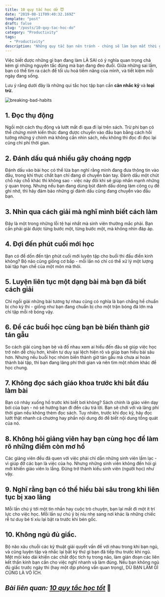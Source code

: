 ```yaml
---
title: 10 quy tắc học dở 😈
date: "2019-08-11T09:40:32.169Z"
template: "post"
draft: false
slug: "/posts/10-quy-tac-hoc-do"
category: "Productivity"
tags:
  - "Productivity"
description: "Những quy tắc bạn nên tránh - chúng sẽ làm bạn mất thời gian vô ích..."
---
```


Việc biết được những gì bạn đang làm LÀ SAI có ý nghĩa quan trọng chả kém gì những nguyên tắc đúng mà bạn đang đeo đuổi. Giữa những sai lầm, bạn có thể tìm ra cách để tối ưu hoá tiềm năng của mình, và tiết kiệm mỗi ngày đang sống.

Lưu ý rằng dưới đây là những qui tắc học tập bạn cần **cân nhắc kỹ** và **loại trừ.**

![breaking-bad-habits](/media/productivity/breaking-bad-habits.jpg)

## 1. Đọc thụ động

Ngồi một cách thụ động và lướt mắt đi qua đi lại trên sách. Trừ phi bạn có thể *chứng minh* kiến thức đang được chuyển vào đầu bạn bằng cách hồi tưởng những ý chính mà không cần nhìn sách, nếu không thì đọc đi đọc lại cũng chỉ phí thời gian.

## 2. Đánh dấu quá nhiều gây choáng ngợp

Đánh dấu vào bài học có thể lừa bạn nghĩ rằng mình đang đưa thông tin vào đầu, trong khi thực chất bạn chỉ đang di chuyển bàn tay. Đánh dấu một chút chỗ này chỗ khác thì không sao - việc này đôi khi sẽ giúp nhấn mạnh những ý quan trọng. Nhưng nếu bạn đang dùng bút đánh dấu dòng làm công cụ để ghi nhớ, thì hãy đảm bảo những gì đánh dấu cũng đang chuyển vào đầu bạn.

## 3. Nhìn qua cách giải mà nghĩ mình biết cách làm 

Đây là một trong những lỗi tệ hại nhất mà sinh viên thường mắc phải. Bạn cần phải giải được từng bước một, từng bước một, mà không nhìn đáp áp.

## 4. Đợi đến phút cuối mới học

Bạn có để dồn đến tận phút cuối mới luyện tập cho buổi thi đấu điền kinh không? Bộ não cũng giống cơ bắp - mỗi lần nó chỉ có thể xử lý một lượng bài tập hạn chế của một môn mà thôi.

## 5. Luyện liên tục một dạng bài mà bạn đã biết cách giải

Chỉ ngồi giải những bài tương tự nhau cũng có nghĩa là bạn chẳng hề chuẩn bị cho kỳ thi - giống như bạn đang chuẩn bị cho một trận bóng đá lớn mà chỉ tập mỗi rê bóng vậy.

## 6. Để các buổi học cùng bạn bè biến thành giờ tán gẫu

So cách giải cùng bạn bè và đố nhau xem ai hiểu đến đâu sẽ giúp việc học trở nên dễ chịu hơn, khiến tư duy sai lệch hiện rõ và giúp bạn hiểu bài sâu hơn. Nhưng nếu buổi học nhóm biến thành giờ tán gẫu mà chưa ai hoàn thành bài tập, thì bạn đang lãng phí thời gian và nên tìm một nhóm khác để học chung.

## 7. Không đọc sách giáo khoa trước khi bắt đầu làm bài

Bạn có nhảy xuống hồ trước khi biết bơi không? Sách chính là giáo viên dạy bơi của bạn - nó sẽ hướng bạn đi đến câu trả lời. Bạn sẽ chới với và lãng phí thời gian nếu không thèm đọc sách. Tuy nhiên, trước khi đọc kỹ, hãy đọc lướt thật nhanh cả chương hay phần nội dung đó để biết nội dung tổng quát của nó.

## 8. Không hỏi giảng viên hay bạn cùng học để làm rõ những điểm còn mơ hồ

Các giảng viên đều đã quen với việc phải chỉ dẫn những sinh viên lầm lạc - vì giúp đỡ các bạn là việc của họ. Nhưng những sinh viên không đến hỏi gì mới khiến giáo viên lo lắng. Đừng trở thành kiểu sinh viên (người học) như vậy.

## 9. Nghĩ rằng bạn có thể hiểu bài sâu trong khi liên tục bị xao lãng

Mỗi lần chú ý tới một tin nhắn hay cuộc trò chuyện, bạn lại mất đi một ít trí lực cho việc học. Mỗi lần sự chú ý bị níu nhẹ sang nơi khác là những chiếc rễ tư duy bé tí xíu lại bật ra trước khi bén gốc.

## 10. Không ngủ đủ giấc.

Bộ não xâu chuỗi các kỹ thuật giải quyết vấn đề với nhau trong khi bạn ngủ, và cũng luyện tập và nhắc lại bất kỳ thứ gì bạn đã tiếp thu trước khi ngủ. Mệt mỏi kéo dài khiến các chất độc tích tụ trong não, làm gián đoạn các liên kết thần kinh bạn cần cho việc nghĩ nhanh và làm đúng. Nếu bạn không ngủ đủ giấc trước ngày thi (hay một dịp phỏng vấn quan trọng), DÙ BẠN LÀM GÌ CŨNG LÀ VÔ ÍCH.

*Bài liên quan: [10 quy tắc học tốt](/posts/10-quy-tac-hoc-tot)* 💪
--




